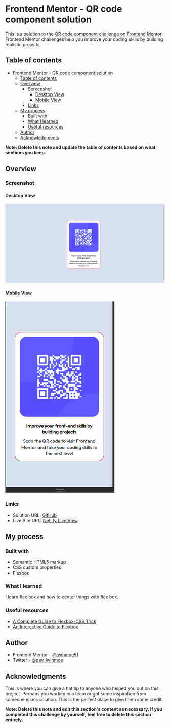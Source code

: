 # Frontend Mentor - QR code component solution

This is a solution to the [QR code component challenge on Frontend Mentor](https://www.frontendmentor.io/challenges/qr-code-component-iux_sIO_H). Frontend Mentor challenges help you improve your coding skills by building realistic projects. 

## Table of contents

- [Frontend Mentor - QR code component solution](#frontend-mentor---qr-code-component-solution)
  - [Table of contents](#table-of-contents)
  - [Overview](#overview)
    - [Screenshot](#screenshot)
      - [Desktop View](#desktop-view)
      - [Mobile View](#mobile-view)
    - [Links](#links)
  - [My process](#my-process)
    - [Built with](#built-with)
    - [What I learned](#what-i-learned)
    - [Useful resources](#useful-resources)
  - [Author](#author)
  - [Acknowledgments](#acknowledgments)

**Note: Delete this note and update the table of contents based on what sections you keep.**

## Overview

### Screenshot

#### Desktop View
![DesktopView](/qr-code-component-main/solutionSS/desktopView.png)

#### Mobile View
![MobileView](/qr-code-component-main/solutionSS/mobileView.png)

### Links

- Solution URL: [GitHub](https://github.com/lwinmoe51/FrontendMentor/tree/main/qr-code-component-main)
- Live Site URL: [Netlify Live View](https://lwin-qr-code-component-frontendmentor.netlify.app/)

## My process

### Built with

- Semantic HTML5 markup
- CSS custom properties
- Flexbox

### What I learned

I learn flex box and how to center things with flex box.

### Useful resources

- [A Complete Guide to Flexbox-CSS Trick](https://css-tricks.com/snippets/css/a-guide-to-flexbox/)
- [An Interactive Guide to Flexbox](https://www.joshwcomeau.com/css/interactive-guide-to-flexbox/)

## Author

- Frontend Mentor - [@lwinmoe51](https://www.frontendmentor.io/profile/lwinmoe51)
- Twitter - [@dev_lwinmoe](https://twitter.com/dev_lwinmoe)

## Acknowledgments

This is where you can give a hat tip to anyone who helped you out on this project. Perhaps you worked in a team or got some inspiration from someone else's solution. This is the perfect place to give them some credit.

**Note: Delete this note and edit this section's content as necessary. If you completed this challenge by yourself, feel free to delete this section entirely.**
